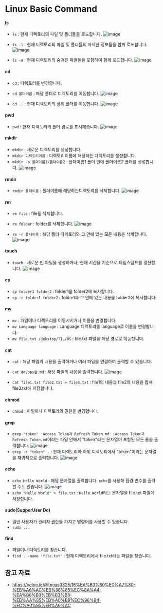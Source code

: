# Linux Basic Command

#### ls
- `ls` : 현재 디렉토리의 파일 및 폴더들을 로드합니다.
![image](https://github.com/user-attachments/assets/e7e998c2-501c-4ed4-8871-a2d2dfc36ddc)

- `ls -l` : 현재 디렉토리의 파일 및 폴더들의 자세한 정보들을 함께 로드합니다.
![image](https://github.com/user-attachments/assets/e18fb35a-4de9-4cf0-8180-e43994749ce0)

- `ls -a` : 현재 디렉토리의 숨겨진 파일들을 포함하여 함께 로드합니다.
![image](https://github.com/user-attachments/assets/d86064d8-a938-43ec-8861-8a2f93832393)

#### cd
- `cd` : 디렉토리를 변경합니다.
- `cd 폴더이름` : 해당 폴더로 디렉토리를 이동합니다.
![image](https://github.com/user-attachments/assets/cff0c550-14c1-4bda-be9b-593126e8b653)

- `cd ..` : 현재 디렉토리의 상위 폴더를 이동합니다.
![image](https://github.com/user-attachments/assets/e6969767-b742-4998-8d6a-ff95a5759fc0)

#### pwd
- `pwd` : 현재 디렉토리의 폴더 경로를 표시해줍니다.
![image](https://github.com/user-attachments/assets/f6e917c6-2b28-4e18-9ea7-83a9aaed37f3)

#### mkdir
- `mkdir` : 새로운 디렉토리를 생성합니다.
- `mkdir 디렉토리이름` : 디렉토리이름에 해당하는 디렉토리를 생성합니다.
- `mkdir -p 폴더이름1/폴더이름2` : 폴더이름1 폴더 안에 폴더이름2 폴더를 생성합니다.
![image](https://github.com/user-attachments/assets/8ba5aa31-6bb1-42fc-9f49-10ad07a4841f)

#### rmdir
- `rmdir 폴더이름` : 폴더이름에 해당하는디렉토리를 삭제합니다.
![image](https://github.com/user-attachments/assets/3d509338-ef23-4af0-9e6e-7a7b3ef9ecca)

#### rm
- `rm file` : file을 삭제합니다.
- `rm folder` : folder를 삭제합니다.
![image](https://github.com/user-attachments/assets/256abc9c-1596-4961-bdd8-f727ed3d8290)

- `rm -r 폴더이름` : 해당 폴더 디렉토리와 그 안에 있는 모든 내용을 삭제합니다.
![image](https://github.com/user-attachments/assets/3b9e1ea8-190c-4d6f-906e-d223df3aaeb3)

#### touch
- `touch` : 새로운 빈 파일을 생성하거나, 현재 시간을 기준으로 타임스탬프를 갱신합니다.
![image](https://github.com/user-attachments/assets/5e131923-204a-4af4-8c37-f5b144c1a705)

#### cp
- `cp folder1 folder2` : folder1을 folder2에 복사합니다.
- `cp -r folder1 folder2` : foldre1과 그 안에 있는 내용을 folder2에 복사합니다.

#### mv
- `mv` : 파일이나 디렉토리를 이동시키거나 이름을 변경합니다.
- `mv Language language` : Language 디렉토리를 language로 이름을 변경합니다.
- `mv file.txt /dekstop/TIL/OS` : file.txt 파일을 해당 경로로 이동합니다.

#### cat
- `cat` : 해당 파일의 내용을 출력하거나 여러 파일을 연결하여 출력할 수 있습니다.
- `cat devops란.md` : 해당 파일의 내용을 출력합니다.
![image](https://github.com/user-attachments/assets/9edb2d0f-a3c4-4bdf-be15-2b09aceb0b72)

- `cat file1.txt file2.txt > file3.txt` : file1의 내용과 file2의 내용을 합쳐 file3.txt에 저장합니다.

#### chmod
- `chmod` : 파일이나 디렉토리의 권한을 변경합니다.

#### grep
- `grep "token" 'Access Token과 Refresh Token.md'` : `Access Token과 Refresh Token.md`이라는 파일 안에서 "token"라는 문자열이 포함된 모든 줄을 출력합니다.
![image](https://github.com/user-attachments/assets/a3956080-6a4d-422a-b8c6-1be5232bbf69)
- `grep -r "token" .` : 현재 디렉토리와 하위 디렉토리에서 "token"이라는 문자열을 재귀적으로 출력합니다.
![image](https://github.com/user-attachments/assets/7e55aad4-e952-4b3a-aebf-7b90ae235f04)

#### echo
- `echo Hello World` : 해당 문자열을 출력합니다. 
`echo`를 사용해 환경 변수를 출력할 수도 있습니다.
![image](https://github.com/user-attachments/assets/384ae7b9-8850-4e2d-8c14-a600c5c61301)
- `echo "Hello World" > file.txt` : `Hello World`라는 문자열을 file.txt 파일에 저장합니다.

#### sudo(SupperUser Do)
- 일반 사용자가 관리자 권한을 가지고 명령어를 사용할 수 있습니다.
- `sudo ...`

#### find
- 파일이나 디렉토리를 찾습니다.
- `find . -name 'file.txt'` : 현재 디렉토리에서 file.txt라는 파일을 찾습니다.

## 참고 자료
- https://velog.io/@tngus0325/16%EA%B0%80%EC%A7%80-%EB%A6%AC%EB%88%85%EC%8A%A4-%EA%B8%B0%EB%B3%B8-%EB%AA%85%EB%A0%B9%EC%96%B4-%EC%A0%95%EB%A6%AC